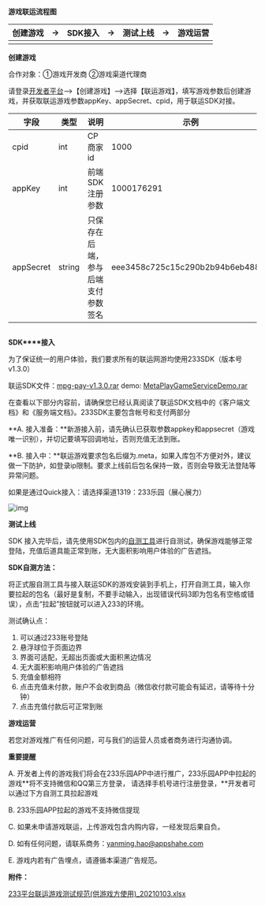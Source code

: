 **游戏****联运****流程图**

| 创建游戏 | →    | SDK接入 | →    | 测试上线 | →    | 游戏运营 |
| -------- | ---- | ------- | ---- | -------- | ---- | -------- |
|          |      |         |      |          |      |          |

**创建游戏**

合作对象：①游戏开发商  ②游戏渠道代理商

请登录[开发者平台](https://dev.233leyuan.com/#/login)—>【创建游戏】—>选择【联运游戏】，填写游戏参数后创建游戏，并获取联运游戏参数appKey、appSecret、cpid，用于联运SDK对接。

 

| 字段      | 类型   | 说明                               | 示例                             |
| --------- | ------ | ---------------------------------- | -------------------------------- |
| cpid      | int    | CP商家id                           | 1000                             |
| appKey    | int    | 前端SDK注册参数                    | 1000176291                       |
| appSecret | string | 只保存在后端，参与后端支付参数签名 | eee3458c725c15c290b2b94b6eb48881 |

##  

**SDK****接入**

为了保证统一的用户体验，我们要求所有的联运网游均使用233SDK（版本号v1.3.0）

联运SDK文件：[mpg-pay-v1.3.0.rar](https://cdn.233xyx.com/1627799882726_290.rar) demo: [MetaPlayGameServiceDemo.rar](https://developercenter.233leyuan.com/file/1b9cf253152c4aa5854ccf554a4c6a97.rar)

在查看以下部分内容前，请确保您已经认真阅读了联运SDK文档中的《客户端文档》和《服务端文档》。233SDK主要包含帐号和支付两部分

**A. 接入准备：**新游接入前，请先确认已获取参数appkey和appsecret（游戏唯一识别），并切记要填写回调地址，否则充值无法到账。

**B. 接入中：**联运游戏要求包名后缀为.meta，如果入库包不方便对外，建议做一下防护，如登录ip限制。要求上线前后包名保持一致，否则会导致无法登陆等异常问题。

 

如果是通过Quick接入：请选择渠道1319：233乐园（展心展力）

![img](https://arkimg.ark.online/(null)-20240520172123048.png)

**测试上线**

SDK 接入完毕后，请先使用SDK包内的[自测工具](https://cdn.233xyx.com/1637583042144_601.apk)进行自测试，确保游戏能够正常登陆，充值后道具能正常到账，无大面积影响用户体验的广告遮挡。

**SDK自测方法：**

将正式服自测工具与接入联运SDK的游戏安装到手机上，打开自测工具，输入你要拉起的包名（最好是复制，不要手动输入，出现错误代码3即为包名有空格或错误），点击“拉起”按钮就可以进入233的环境。

测试确认点：

1. 可以通过233账号登陆
2. 悬浮球位于页面边界
3. 界面可适配，无超出页面或大面积黑边情况
4. 无大面积影响用户体验的广告遮挡
5. 充值金额相符
6. 点击充值未付款，账户不会收到商品（微信收付款可能会有延迟，请等待十分钟）
7. 点击充值付款后可正常到账

**游戏运营**

若您对游戏推广有任何问题，可与我们的运营人员或者商务进行沟通协调。

 

**重要提醒**

A. 开发者上传的游戏我们将会在233乐园APP中进行推广，233乐园APP中拉起的游戏**将不支持微信和QQ第三方登录， 请选择手机号进行注册登录，**开发者可以通过下方自测工具拉起游戏

B. 233乐园APP拉起的游戏不支持微信提现

C. 如果未申请游戏联运，上传游戏包含内购内容，一经发现后果自负。

D. 如有任何问题，请联系商务：yanming.hao@appshahe.com

E. 游戏内若有广告埋点，请遵循本渠道广告规范。

**附件：**

[233平台联运游戏测试规范(供游戏方使用)_20210103.xlsx](https://developercenter.233leyuan.com/file/3df9e730311a49bea4af00eacefaf75e.xlsx)